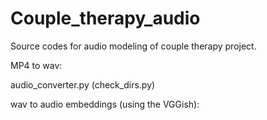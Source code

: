 # Couple_therapy_audio

Source codes for audio modeling of couple therapy project.

MP4 to wav:

audio_converter.py (check_dirs.py)

wav to audio embeddings (using the VGGish):
